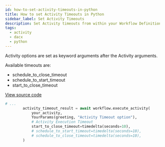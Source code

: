 ```yaml
---
id: how-to-set-activity-timeouts-in-python
title: How to set Activity Timeouts in Python
sidebar_label: Set Activity Timeouts
description: Set Activity timeouts from within your Workflow Definition.
tags:
  - activity
  - dacx
  - python
---
```


Activity options are set as keyword arguments after the Activity arguments.

Available timeouts are:

- schedule_to_close_timeout
- schedule_to_start_timeout
- start_to_close_timeout

<a class="dacx-source-link" href="https://github.com/temporalio/documentation-samples-python/blob/main/activity_timeouts_retires/your_workflows_dacx.py">View source code</a>

```python
# ...
        activity_timeout_result = await workflow.execute_activity(
            your_activity,
            YourParams(greeting, "Activity Timeout option"),
            # Activity Execution Timeout
            start_to_close_timeout=timedelta(seconds=10),
            # schedule_to_start_timeout=timedelta(seconds=10),
            # schedule_to_close_timeout=timedelta(seconds=10),
        )
```
